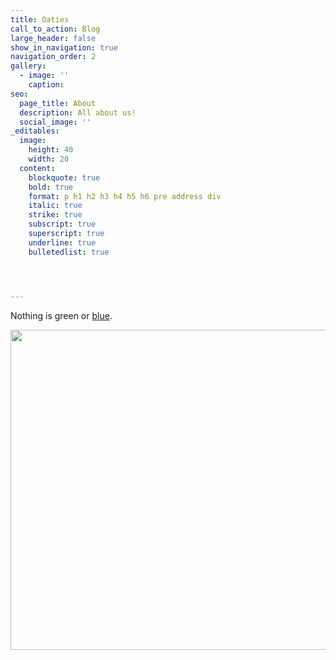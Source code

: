 ```yaml
---
title: Oaties
call_to_action: Blog
large_header: false
show_in_navigation: true
navigation_order: 2
gallery:
  - image: ''
    caption:
seo:
  page_title: About
  description: All about us!
  social_image: ''
_editables:
  image:
    height: 40
    width: 20
  content:
    blockquote: true
    bold: true
    format: p h1 h2 h3 h4 h5 h6 pre address div
    italic: true
    strike: true
    subscript: true
    superscript: true
    underline: true
    bulletedlist: true




---
```

Nothing is green or [blue](/services/).

<img width="512" height="512" src="/uploads/e5663b8a-b8fc-4533-b2cf-355db2db71a1.jpeg" />